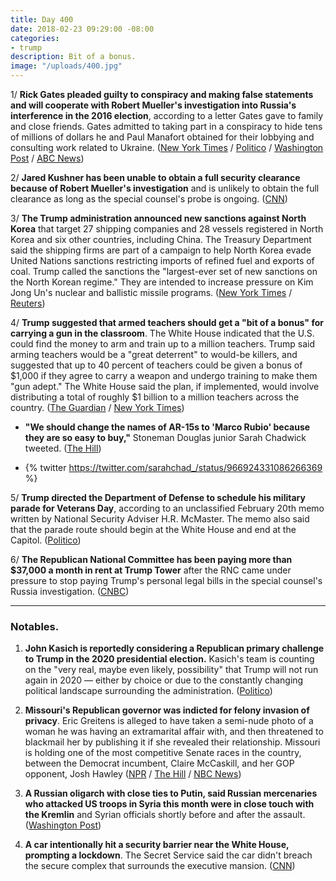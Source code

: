 ```yaml
---
title: Day 400
date: 2018-02-23 09:29:00 -08:00
categories:
- trump
description: Bit of a bonus.
image: "/uploads/400.jpg"
---
```


1/ **Rick Gates pleaded guilty to conspiracy and making false statements and will cooperate with Robert Mueller's investigation into Russia's interference in the 2016 election**, according to a letter Gates gave to family and close friends. Gates admitted to taking part in a conspiracy to hide tens of millions of dollars he and Paul Manafort obtained for their lobbying and consulting work related to Ukraine. ([New York Times](https://www.nytimes.com/2018/02/23/us/politics/rick-gates-guilty-plea-mueller-investigation.html) / [Politico](https://www.politico.com/story/2018/02/23/gates-set-to-plead-guilty-to-conspiracy-and-false-statement-charges-423403) / [Washington Post](https://www.washingtonpost.com/politics/former-trump-campaign-official-rick-gates-expected-to-plead-guilty-and-cooperate-with-special-counsel-in-probe-of-russian-election-interference/2018/02/23/ceaaeac8-16b4-11e8-b681-2d4d462a1921_story.html?utm_term=.d900563420bb) / [ABC News](http://abcnews.go.com/Politics/trump-aide-richard-gates-poised-plead-guilty-cooperate/story?id=53300996))

2/ **Jared Kushner has been unable to obtain a full security clearance because of Robert Mueller's investigation** and is unlikely to obtain the full clearance as long as the special counsel's probe is ongoing. ([CNN](https://www.cnn.com/2018/02/22/politics/jared-kushner-security-clearance-delay-mueller-investigation/index.html))

3/ **The Trump administration announced new sanctions against North Korea** that target 27 shipping companies and 28 vessels registered in North Korea and six other countries, including China. The Treasury Department said the shipping firms are part of a campaign to help North Korea evade United Nations sanctions restricting imports of refined fuel and exports of coal. Trump called the sanctions the "largest-ever set of new sanctions on the North Korean regime." They are intended to increase pressure on Kim Jong Un's nuclear and ballistic missile programs. ([New York Times](https://www.nytimes.com/2018/02/23/us/politics/trump-north-korea-sanctions.html) / [Reuters](https://www.reuters.com/article/us-northkorea-missiles-usa/trump-administration-to-target-north-korea-with-new-sanctions-on-friday-idUSKCN1G708Z))

4/ **Trump suggested that armed teachers should get a "bit of a bonus" for carrying a gun in the classroom**. The White House indicated that the U.S. could find the money to arm and train up to a million teachers. Trump said arming teachers would be a "great deterrent" to would-be killers, and suggested that up to 40 percent of teachers could be given a bonus of $1,000 if they agree to carry a weapon and undergo training to make them "gun adept." The White House said the plan, if implemented, would involve distributing a total of roughly $1 billion to a million teachers across the country.  ([The Guardian](https://www.theguardian.com/us-news/2018/feb/22/trump-proposal-teachers-guns-schools) / [New York Times](https://www.nytimes.com/2018/02/22/us/politics/trump-guns-school-shootings.html))

* **"We should change the names of AR-15s to 'Marco Rubio' because they are so easy to buy,"** Stoneman Douglas junior Sarah Chadwick tweeted. ([The Hill](http://thehill.com/blogs/blog-briefing-room/news/375229-florida-shooting-survivor-we-should-call-ar-15s-marco-rubio))

* {% twitter https://twitter.com/sarahchad_/status/966924331086266369 %}

5/ **Trump directed the Department of Defense to schedule his military parade for Veterans Day**, according to an unclassified February 20th memo written by National Security Adviser H.R. McMaster. The memo also said that the parade route should begin at the White House and end at the Capitol. ([Politico](https://www.politico.com/story/2018/02/23/trump-military-parade-veterans-day-423405))

6/ **The Republican National Committee has been paying more than $37,000 a month in rent at Trump Tower** after the RNC came under pressure to stop paying Trump's personal legal bills in the special counsel's Russia investigation. ([CNBC](https://www.cnbc.com/2018/02/23/rnc-paid-trump-campaign-trump-tower-rent-after-paying-legal-bills.html))

---

### Notables.

1. **John Kasich is reportedly considering a Republican primary challenge to Trump in the 2020 presidential election.** Kasich's team is counting on the "very real, maybe even likely, possibility" that Trump will not run again in 2020 — either by choice or due to the constantly changing political landscape surrounding the administration. ([Politico](https://www.politico.com/story/2018/02/23/john-kasich-2020-trump-primary-elections-422337))

2. **Missouri's Republican governor was indicted for felony invasion of privacy**. Eric Greitens is alleged to have taken a semi-nude photo of a woman he was having an extramarital affair with, and then threatened to blackmail her by publishing it if she revealed their relationship. Missouri is holding one of the most competitive Senate races in the country, between the Democrat incumbent, Claire McCaskill, and her GOP opponent,  Josh Hawley ([NPR](https://www.npr.org/sections/thetwo-way/2018/02/22/588163633/missouri-gov-eric-greitens-indicted-on-a-charge-of-felony-invasion-of-privacy) / [The Hill](http://thehill.com/homenews/state-watch/375163-missouri-governor-indicted-on-privacy-charge) / [NBC News](https://www.nbcnews.com/politics/first-read/republicans-have-big-problem-missouri-n850581))

3. **A Russian oligarch with close ties to Putin, said Russian mercenaries who attacked US troops in Syria this month were in close touch with the Kremlin** and Syrian officials shortly before and after the assault. ([Washington Post](https://www.washingtonpost.com/world/national-security/putin-ally-said-to-be-in-touch-with-kremlin-assad-before-his-mercenaries-attacked-us-troops/2018/02/22/f4ef050c-1781-11e8-8b08-027a6ccb38eb_story.html))

4. **A car intentionally hit a security barrier near the White House, prompting a lockdown**. The Secret Service said the car didn't breach the secure complex that surrounds the executive mansion. ([CNN](https://www.cnn.com/2018/02/23/politics/white-house-security-barrier-hit/index.html))